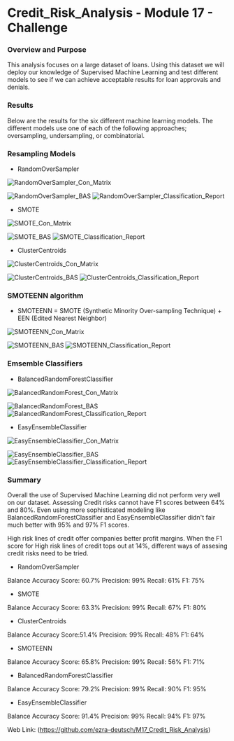 # Credit_Risk_Analysis - Module 17 - Challenge

### Overview and Purpose

This analysis focuses on a large dataset of loans. Using this dataset we will deploy our knowledge of Supervised Machine Learning and test different models to see if we can achieve acceptable results for loan approvals and denials.

### Results

Below are the results for the six different machine learning models. The different models use one of each of the following approaches; oversampling, undersampling, or combinatorial.

### Resampling Models
* RandomOverSampler

![RandomOverSampler_Con_Matrix](https://user-images.githubusercontent.com/88510296/145288821-55fd9bc6-a949-4612-aff0-f794e2d9d297.png)

![RandomOverSampler_BAS](https://user-images.githubusercontent.com/88510296/145282862-1dd3ecaf-6e82-4648-b8e1-963d010421a0.png)
![RandomOverSampler_Classification_Report](https://user-images.githubusercontent.com/88510296/145282900-8f27c178-e650-4cda-a833-eb1716f00eed.png)
 
* SMOTE

![SMOTE_Con_Matrix](https://user-images.githubusercontent.com/88510296/145288855-f33bd250-1bfd-4a25-a555-2594f07c31f6.png)

![SMOTE_BAS](https://user-images.githubusercontent.com/88510296/145282930-4e234125-f600-4c7d-9256-4cfb64e14aed.png)
![SMOTE_Classification_Report](https://user-images.githubusercontent.com/88510296/145282943-56b4514a-bb0a-4693-b447-4454beec7a8c.png)
 
* ClusterCentroids

![ClusterCentroids_Con_Matrix](https://user-images.githubusercontent.com/88510296/145288902-9a6f2a80-8aa7-4760-a600-7bf4af93446c.png)

![ClusterCentroids_BAS](https://user-images.githubusercontent.com/88510296/145282957-a566a3dd-52fa-4ad0-a05d-bc5cb6ea4c19.png)
![ClusterCentroids_Classification_Report](https://user-images.githubusercontent.com/88510296/145282973-baaa6d48-0a86-41d5-8053-89d63ccee3b7.png)

### SMOTEENN algorithm
* SMOTEENN = SMOTE (Synthetic Minority Over-sampling Technique) + EEN (Edited Nearest Neighbor)

![SMOTEENN_Con_Matrix](https://user-images.githubusercontent.com/88510296/145288930-2ede4e63-6bfb-42da-817a-768aabc0b182.png)

![SMOTEENN_BAS](https://user-images.githubusercontent.com/88510296/145283020-64022791-9879-45d6-8c3d-90e832e80ac8.png)
![SMOTEENN_Classification_Report](https://user-images.githubusercontent.com/88510296/145283034-fea2028c-174d-4b69-af04-754510f9d8e2.png)

### Emsemble Classifiers
* BalancedRandomForestClassifier

![BalancedRandomForest_Con_Matrix](https://user-images.githubusercontent.com/88510296/145288970-7ece86f5-c1e9-4271-b5d3-0e16e1621139.png)

![BalancedRandomForest_BAS](https://user-images.githubusercontent.com/88510296/145283049-89331ac2-5ac1-4a62-8f26-440e2fbe63ed.png)
![BalancedRandomForest_Classification_Report](https://user-images.githubusercontent.com/88510296/145283064-9490d838-6cb6-4b4a-aa64-400f95b0638f.png)

* EasyEnsembleClassifier

![EasyEnsembleClassifier_Con_Matrix](https://user-images.githubusercontent.com/88510296/145289004-38d338d9-1189-42b3-9efb-dbc105e5c916.png)

![EasyEnsembleClassifier_BAS](https://user-images.githubusercontent.com/88510296/145283090-8e711d61-e6d0-4263-b984-0e5a6d309699.png)
![EasyEnsembleClassifier_Classification_Report](https://user-images.githubusercontent.com/88510296/145283104-5c59a0f8-1aea-4dd5-ace1-010558ad4e44.png)

### Summary

Overall the use of Supervised Machine Learning did not perform very well on our dataset. Assessing Credit risks cannot have F1 scores between 64% and 80%. Even using more sophisticated modeling like BalancedRandomForestClassifier and EasyEnsembleClassifier didn't fair much better with 95% and 97% F1 scores. 

High risk lines of credit offer companies better profit margins. When the F1 score for High risk lines of credit tops out at 14%, different ways of assesing credit risks need to be tried.

* RandomOverSampler

Balance Accuracy Score: 60.7%
Precision: 99%
Recall: 61%
F1: 75%

* SMOTE

Balance Accuracy Score: 63.3%
Precision: 99%
Recall: 67%
F1: 80%

* ClusterCentroids

Balance Accuracy Score:51.4%
Precision: 99%
Recall: 48%
F1: 64%

* SMOTEENN

Balance Accuracy Score: 65.8%
Precision: 99%
Recall: 56%
F1: 71%

* BalancedRandomForestClassifier

Balance Accuracy Score: 79.2%
Precision: 99%
Recall: 90%
F1: 95%

* EasyEnsembleClassifier

Balance Accuracy Score: 91.4%
Precision: 99%
Recall: 94%
F1: 97%

Web Link: (https://github.com/ezra-deutsch/M17_Credit_Risk_Analysis)

